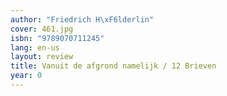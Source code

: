 ```yaml
---
author: "Friedrich H\xF6lderlin"
cover: 461.jpg
isbn: "9789070711245"
lang: en-us
layout: review
title: Vanuit de afgrond namelijk / 12 Brieven
year: 0
---
```

